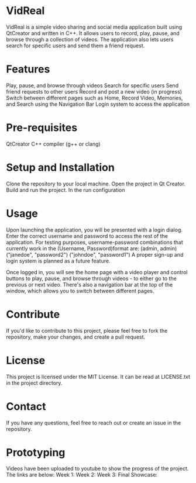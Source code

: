 # VidReal

VidReal is a simple video sharing and social media application built using QtCreator and written in C++. It allows users to record, play, pause, and browse through a collection of videos. The application also lets users search for specific users and send them a friend request. 
# Features

Play, pause, and browse through videos
Search for specific users
Send friend requests to other users
Record and post a new video (in progress)
Switch between different pages such as Home, Record Video, Memories, and Search using the Navigation Bar
Login system to access the application

# Pre-requisites

QtCreator
C++ compiler (g++ or clang)

# Setup and Installation

Clone the repository to your local machine.
Open the project in Qt Creator.
Build and run the project.
In the run configuration 

# Usage

Upon launching the application, you will be presented with a login dialog. Enter the correct username and password to access the rest of the application.
For testing purposes, username-password combinations that currently work in the (Username, Password)format are:
        (admin, admin)
        ("janedoe", "password2")
        ("johndoe", "password1")
A proper sign-up and login system is planned as a future feature.

Once logged in, you will see the home page with a video player and control buttons to play, pause, and browse through videos - to either go to the previous or next video. There's also a navigation bar at the top of the window, which allows you to switch between different pages.
# Contribute

If you'd like to contribute to this project, please feel free to fork the repository, make your changes, and create a pull request.
# License

This project is licensed under the MIT License. It can be read at LICENSE.txt in the project directory.
# Contact

If you have any questions, feel free to reach out or create an issue in the repository.

# Prototyping
Videos have been uploaded to youtube to show the progress of the project. The links are below:
    Week 1:
    Week 2:
    Week 3:
    Final Showcase:
